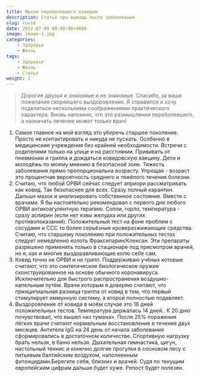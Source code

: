 ```yaml
---
title: Мысли переболевшего ковидом
description: Статья про выводы после заболевания
slug: covid
date: 2022-07-09 00:00:00+0000
image: image-1.jpg
categories:
    - Здоровье
    - Жизнь
tags:
    - Здоровье
    - Жизнь
    - Статья
weight: 1       
---
```


> Дорогие друзья и знакомые и не знакомые. Спасибо, за ваши пожелания
> скорейшего выздоровления. Я справился и хочу поделиться несколькими
> соображениями практического характера. Вновь напомню, что это
> размышления переболевшего, а назначать лечение может только врач!
1. Самое главное на мой взгляд это уберечь старшее поколение. Просто не контактировать и никуда не пускать. Особенно в медицинские учреждения без крайней необходимости. Встречи с родителями только на улице и на расстоянии. Прививать от пневмонии и гриппа и дождаться ковидовскую вакцину. Дети и молодёжь по моему мнению в безопасной зоне. Тяжесть заболевания прямо пропорциональна возрасту. Упрощая - возраст это процентная вероятность среднего и тяжёлого течения болезни.
2. Считаю, что любой ОРВИ сейчас следует априори рассматривать как ковид. Так безопаснее для всех. Сразу полный карантин. Дальше мазок и анализировать собственное состояние. Вместе с врачами. Я бы настоятельно рекомендовал с первого дня любого ОРВИ антикоагулянтную терапию. Сопли, горло, температура - сразу аспирин (если нет язвы желудка или других противопоказаний). Положительный тест на фоне проблем с сосудами и ССС то более серьёзные кроверазжижающие средства. Считаю, что старшему поколению при положительных тестах следует немедленно колоть Фраксипарин/Клексан. Эти препараты разрешено применять только в стационаре под присмотром врачей, но я, как и многие выздоравливающие колю себе сам.
3. Ковид точно не ОРВИ и не грипп. Поддерживаю учёных которые считают, что это синтетическое биологическое оружие сконструированное на основе обычного коронавируса. Исключительно для быстрого распространения воздушно-капельным путём. Врачи которым я доверяю считают, что принципиальная разница гриппа от ковид в том, что первый стимулирует иммунную систему, а второй полностью подавляет.
4. Выздоровление от ковида в моём случае это 16 дней положительных тестов. Температура держалась 14 дней.. К 20 дню почувствовал, что вышел «из тумана». После 25% поражения лёгких врачи считают нормальным восстановление в течение двух месяцев. Антитела IgG на 24 день от начала заболевания сформировались в достаточном количестве. Спортивную нагрузку брать нельзя, в баню нельзя. Дыхательная гимнастика, цигун, настольный теннис и конечно долгие прогулки в сосновом лесу с питьевым балтийским воздухом, наполненным фитонцидами.Берегите себя, близких и врачей. Судя по текущим европейским цифрам дальше будет хуже. Репост будет полезен.
